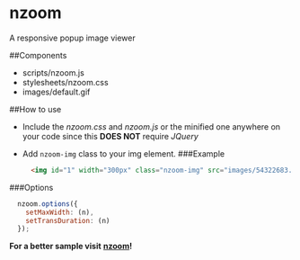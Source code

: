 # nzoom
A responsive popup image viewer

##Components
* scripts/nzoom.js
* stylesheets/nzoom.css
* images/default.gif

##How to use
* Include the *nzoom.css* and *nzoom.js* or the minified one anywhere on your code since this **DOES NOT** require *JQuery*

* Add `nzoom-img` class to your img element. 
###Example
  ```html 
    <img id="1" width="300px" class="nzoom-img" src="images/54322683.jpg" alt="alt">
    ```
###Options
  ```javascript
    nzoom.options({
      setMaxWidth: (n),
      setTransDuration: (n)
    });
  ```

**For a better sample visit** [**nzoom**](http://lightnick.github.io/nzoom/)**!**

